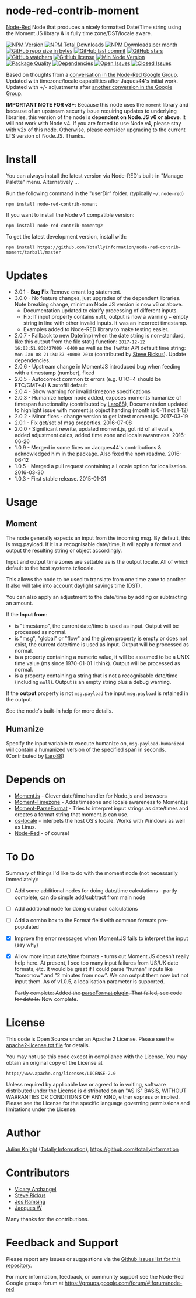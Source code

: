 # node-red-contrib-moment
[Node-Red](http://nodered.org) Node that produces a nicely formatted Date/Time string using the Moment.JS library & is fully time zone/DST/locale aware.

[![NPM Version](https://img.shields.io/npm/v/node-red-contrib-moment.svg)](https://www.npmjs.com/package/node-red-contrib-moment)
[![NPM Total Downloads](https://img.shields.io/npm/dt/node-red-contrib-moment.svg)](https://www.npmjs.com/package/node-red-contrib-moment)
[![NPM Downloads per month](https://img.shields.io/npm/dm/node-red-contrib-moment.svg)](https://www.npmjs.com/package/node-red-contrib-moment)
[![GitHub repo size in bytes](https://img.shields.io/github/repo-size/badges/shields.svg)](https://github.com/TotallyInformation/node-red-contrib-moment)
[![GitHub last commit](https://img.shields.io/github/last-commit/totallyinformation/node-red-contrib-moment.svg)](https://github.com/TotallyInformation/node-red-contrib-moment)
[![GitHub stars](https://img.shields.io/github/stars/TotallyInformation/node-red-contrib-moment.svg)](https://github.com/TotallyInformation/node-red-contrib-moment/watchers)
[![GitHub watchers](https://img.shields.io/github/watchers/TotallyInformation/node-red-contrib-moment.svg)](https://github.com/TotallyInformation/node-red-contrib-moment/stargazers)
[![GitHub license](https://img.shields.io/github/license/TotallyInformation/node-red-contrib-moment.svg)](https://github.com/TotallyInformation/node-red-contrib-moment/blob/master/LICENSE)
[![Min Node Version](https://img.shields.io/node/v/node-red-contrib-moment.svg)](https://www.npmjs.com/package/node-red-contrib-moment)
[![Package Quality](http://npm.packagequality.com/shield/node-red-contrib-moment.png)](http://packagequality.com/#?package=node-red-contrib-moment)
[![Dependencies](https://img.shields.io/david/TotallyInformation/node-red-contrib-moment.svg)](https://github.com/TotallyInformation/node-red-contrib-moment)
[![Open Issues](https://img.shields.io/github/issues-raw/TotallyInformation/node-red-contrib-moment.svg)](https://github.com/TotallyInformation/node-red-contrib-moment/issues)
[![Closed Issues](https://img.shields.io/github/issues-closed-raw/TotallyInformation/node-red-contrib-moment.svg)](https://github.com/TotallyInformation/node-red-contrib-moment/issues?q=is%3Aissue+is%3Aclosed)

Based on thoughts from a [conversation in the Node-Red Google Group](https://groups.google.com/d/msg/node-red/SXEGvfFLfQA/fhJCGBWvYEAJ). Updated with timezone/locale capabilities after Jaques44's initial work. Updated with +/- adjustments after [another conversion in the Google Group](https://groups.google.com/forum/#!topic/node-red/u3qoISFoKus).

**IMPORTANT NOTE FOR v3+**: Because this node uses the `moment` library and because of an upstream security issue requiring updates to underlying libraries, this version of the node is **dependent on Node.JS v6 or above**. It will not work with Node v4. If you are forced to use Node v4, please stay with v2x of this node. Otherwise, please consider upgrading to the current LTS version of Node.JS. Thanks.

# Install

You can always install the latest version via Node-RED's built-in "Manage Palette" menu. Alternatively ...

Run the following command in the "userDir" folder. (typically `~/.node-red`)

    npm install node-red-contrib-moment

If you want to install the Node v4 compatible version:

    npm install node-red-contrib-moment@2

To get the latest development version, install with:

    npm install https://github.com/TotallyInformation/node-red-contrib-moment/tarball/master

# Updates
- 3.0.1 - **Bug Fix** Remove errant log statement.
- 3.0.0 - No feature changes, just upgrades of the dependent libraries. Note breaking change, minimum Node.JS version is now v6 or above.
    - Documentation updated to clarify processing of different inputs.
    - Fix: If input property contains `null`, output is now a warning + empty string in line with other invalid inputs. It was an incorrect timestamp.
    - Examples added to Node-RED library to make testing easier.
- 2.0.7 - Fallback to new Date(inp) when the date string is non-standard, like this output from the file stat() function: `2017-12-12 16:03:51.832427000 -0400` as well as the Twitter API default time string: `Mon Jan 08 21:24:37 +0000 2018` (contributed by [Steve Rickus](https://github.com/shrickus)). Update dependencies.
- 2.0.6 - Upstream change in MomentJS introduced bug when feeding with a timestamp (number), fixed
- 2.0.5 - Autocorrect common tz errors (e.g. UTC+4 should be ETC/GMT+4) & autofill default
- 2.0.4 - Show warning for invalid timezone specifications
- 2.0.3 - Humanize helper node added, exposes moments humanize of timespan functionality (contributed by [Laro88](https://github.com/Laro88)),
  Documentation updated to highlight issue with moment.js object handing (month is 0-11 not 1-12)
- 2.0.2 - Minor fixes - change version to get latest moment.js. 2017-03-19
- 2.0.1 - Fix get/set of msg properties. 2016-07-08
- 2.0.0 - Significant rewrite, updated moment.js, got rid of all eval's, added adjustment calcs, added time zone and locale awareness. 2016-06-26
- 1.0.9 - Merged in some fixes on Jacques44's contributions & acknowledged him in the package. Also fixed the npm readme. 2016-06-12
- 1.0.5 - Merged a pull request containing a Locale option for localisation. 2016-03-30
- 1.0.3 - First stable release. 2015-01-31

# Usage

## Moment
The node generally expects an input from the incoming msg. By default, this is msg.payload. If it is a recognisable date/time, it will apply a format and output the resulting string or object accordingly.

Input and output time zones are settable as is the output locale. All of which default to the host systems tz/locale.

This allows the node to be used to translate from one time zone to another. It also will take into account daylight savings time (DST).

You can also apply an adjustment to the date/time by adding or subtracting an amount.

If the **Input from**:

* is "timestamp", the current date/time is used as input. Output will be processed as normal.
* is "msg", "global" or "flow" and the given property is empty or does not exist, the current date/time is used as input. Output will be processed as normal.
* is a property containing a numeric value, it will be assumed to be a UNIX time value (ms since 1970-01-01 I think). Output will be processed as normal.
* is a property containing a string that is not a recognisable date/time (including `null`). Output is an empty string plus a debug warning.

If the **output** property is not `msg.payload` the input `msg.payload` is retained in the output.

See the node's built-in help for more details.

## Humanize
Specify the input variable to execute humanize on, `msg.payload.humanized` will contain a humanized version of the specified span in seconds. (Contributed by [Laro88](https://github.com/Laro88))

# Depends on
- [Moment.js](http://momentjs.com/docs) - Clever date/time handler for Node.js and browsers
- [Moment-Timezone](http://momentjs.com/timezone/docs) - Adds timezone and locale awareness to Moment.js
- [Moment-ParseFormat](https://github.com/gr2m/moment-parseformat) - Tries to interpret input strings as date/times and creates a format string that moment.js can use.
- [os-locale](https://github.com/sindresorhus/os-locale) - interpets the host OS's locale. Works with Windows as well as Linux.
- [Node-Red](http://nodered.org/docs/) - of course!

# To Do

Summary of things I'd like to do with the moment node (not necessarily immediately):

* [ ] Add some additional nodes for doing date/time calculations - partly complete, can do simple add/subtract from main node
* [ ] Add additional node for doing duration calculations
* [ ] Add a combo box to the Format field with common formats pre-populated
* [x] Improve the error messages when Moment.JS fails to interpret the input (say why)
* [x] Allow more input date/time formats - turns out Moment.JS doesn't really help here. At present, I see too many input failures from US/UK date formats, etc.
  It would be great if I could parse "human" inputs like "tomorrow" and "2 minutes from now". We can output them now but not input them. As of v1.0.5, a localisation parameter is supported.

  ~~Partly complete: Added the [parseFormat plugin](https://github.com/gr2m/moment.parseFormat). That failed, see code for details.~~ Now complete.

# License

This code is Open Source under an Apache 2 License. Please see the [apache2-license.txt file](https://github.com/TotallyInformation/node-red-contrib-moment/apache2-license.txt) for details.

You may not use this code except in compliance with the License. You may obtain an original copy of the License at

    http://www.apache.org/licenses/LICENSE-2.0

Unless required by applicable law or agreed to in writing, software distributed under the License is distributed on an
"AS IS" BASIS, WITHOUT WARRANTIES OR CONDITIONS OF ANY KIND, either express or implied. Please see the
License for the specific language governing permissions and limitations under the License.

# Author

[Julian Knight](https://uk.linkedin.com/in/julianknight2/) ([Totally Information](https://www.totallyinformation.com)), https://github.com/totallyinformation

# Contributors

* [Vicary Archangel](https://github.com/vicary)
* [Steve Rickus](https://github.com/shrickus)
* [Jes Ramsing](https://github.com/Laro88)
* [Jacques W](https://github.com/Jacques44)

Many thanks for the contributions.

# Feedback and Support

Please report any issues or suggestions via the [Github Issues list for this repository](https://github.com/TotallyInformation/node-red-contrib-moment/issues).

For more information, feedback, or community support see the Node-Red Google groups forum at https://groups.google.com/forum/#!forum/node-red
